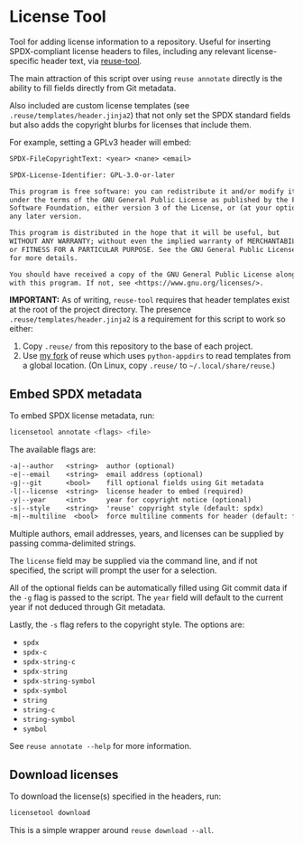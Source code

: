 <!--
  -- SPDX-FileCopyrightText: 2024 sudorook <daemon@nullcodon.com>
  --
  -- SPDX-License-Identifier: GPL-3.0-or-later
  --
  -- This program is free software: you can redistribute it and/or modify it
  -- under the terms of the GNU General Public License as published by the Free
  -- Software Foundation, either version 3 of the License, or (at your option)
  -- any later version.
  --
  -- This program is distributed in the hope that it will be useful, but
  -- WITHOUT ANY WARRANTY; without even the implied warranty of MERCHANTABILITY
  -- or FITNESS FOR A PARTICULAR PURPOSE. See the GNU General Public License
  -- for more details.
  --
  -- You should have received a copy of the GNU General Public License along
  -- with this program. If not, see <https://www.gnu.org/licenses/>.
  -->

# License Tool

Tool for adding license information to a repository. Useful for inserting
SPDX-compliant license headers to files, including any relevant license-specific
header text, via [reuse-tool](https://github.com/fsfe/reuse-tool).

The main attraction of this script over using `reuse annotate` directly is the
ability to fill fields directly from Git metadata.

Also included are custom license templates (see
`.reuse/templates/header.jinja2`) that not only set the SPDX standard fields but
also adds the copyright blurbs for licenses that include them.

For example, setting a GPLv3 header will embed:

```txt
SPDX-FileCopyrightText: <year> <nane> <email>

SPDX-License-Identifier: GPL-3.0-or-later

This program is free software: you can redistribute it and/or modify it
under the terms of the GNU General Public License as published by the Free
Software Foundation, either version 3 of the License, or (at your option)
any later version.

This program is distributed in the hope that it will be useful, but
WITHOUT ANY WARRANTY; without even the implied warranty of MERCHANTABILITY
or FITNESS FOR A PARTICULAR PURPOSE. See the GNU General Public License
for more details.

You should have received a copy of the GNU General Public License along
with this program. If not, see <https://www.gnu.org/licenses/>.
```

**IMPORTANT:** As of writing, `reuse-tool` requires that header templates exist
at the root of the project directory. The presence
`.reuse/templates/header.jinja2` is a requirement for this script to work so
either:

1. Copy `.reuse/` from this repository to the base of each project.
2. Use [my fork](https://github.com/sudorook/reuse-tool) of reuse which uses
   `python-appdirs` to read templates from a global location. (On Linux, copy
   `.reuse/` to `~/.local/share/reuse`.)

## Embed SPDX metadata

To embed SPDX license metadata, run:

```sh
licensetool annotate <flags> <file>
```

The available flags are:

```txt
-a|--author   <string>  author (optional)
-e|--email    <string>  email address (optional)
-g|--git      <bool>    fill optional fields using Git metadata
-l|--license  <string>  license header to embed (required)
-y|--year     <int>     year for copyright notice (optional)
-s|--style    <string>  'reuse' copyright style (default: spdx)
-m|--multiline  <bool>  force multiline comments for header (default: false)"
```

Multiple authors, email addresses, years, and licenses can be supplied by
passing comma-delimited strings.

The `license` field may be supplied via the command line, and if not specified,
the script will prompt the user for a selection.

All of the optional fields can be automatically filled using Git commit data if
the `-g` flag is passed to the script. The `year` field will default to the
current year if not deduced through Git metadata.

Lastly, the `-s` flag refers to the copyright style. The options are:

- `spdx`
- `spdx-c`
- `spdx-string-c`
- `spdx-string`
- `spdx-string-symbol`
- `spdx-symbol`
- `string`
- `string-c`
- `string-symbol`
- `symbol`

See `reuse annotate --help` for more information.

## Download licenses

To download the license(s) specified in the headers, run:

```sh
licensetool download
```

This is a simple wrapper around `reuse download --all`.
